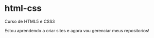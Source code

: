 # html-css
 Curso de HTML5 e CSS3

Estou aprendendo a criar sites e agora vou gerenciar meus repositorios!
